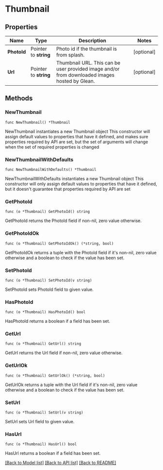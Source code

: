 # Thumbnail

## Properties

Name | Type | Description | Notes
------------ | ------------- | ------------- | -------------
**PhotoId** | Pointer to **string** | Photo id if the thumbnail is from splash. | [optional] 
**Url** | Pointer to **string** | Thumbnail URL. This can be user provided image and/or from downloaded images hosted by Glean. | [optional] 

## Methods

### NewThumbnail

`func NewThumbnail() *Thumbnail`

NewThumbnail instantiates a new Thumbnail object
This constructor will assign default values to properties that have it defined,
and makes sure properties required by API are set, but the set of arguments
will change when the set of required properties is changed

### NewThumbnailWithDefaults

`func NewThumbnailWithDefaults() *Thumbnail`

NewThumbnailWithDefaults instantiates a new Thumbnail object
This constructor will only assign default values to properties that have it defined,
but it doesn't guarantee that properties required by API are set

### GetPhotoId

`func (o *Thumbnail) GetPhotoId() string`

GetPhotoId returns the PhotoId field if non-nil, zero value otherwise.

### GetPhotoIdOk

`func (o *Thumbnail) GetPhotoIdOk() (*string, bool)`

GetPhotoIdOk returns a tuple with the PhotoId field if it's non-nil, zero value otherwise
and a boolean to check if the value has been set.

### SetPhotoId

`func (o *Thumbnail) SetPhotoId(v string)`

SetPhotoId sets PhotoId field to given value.

### HasPhotoId

`func (o *Thumbnail) HasPhotoId() bool`

HasPhotoId returns a boolean if a field has been set.

### GetUrl

`func (o *Thumbnail) GetUrl() string`

GetUrl returns the Url field if non-nil, zero value otherwise.

### GetUrlOk

`func (o *Thumbnail) GetUrlOk() (*string, bool)`

GetUrlOk returns a tuple with the Url field if it's non-nil, zero value otherwise
and a boolean to check if the value has been set.

### SetUrl

`func (o *Thumbnail) SetUrl(v string)`

SetUrl sets Url field to given value.

### HasUrl

`func (o *Thumbnail) HasUrl() bool`

HasUrl returns a boolean if a field has been set.


[[Back to Model list]](../README.md#documentation-for-models) [[Back to API list]](../README.md#documentation-for-api-endpoints) [[Back to README]](../README.md)


